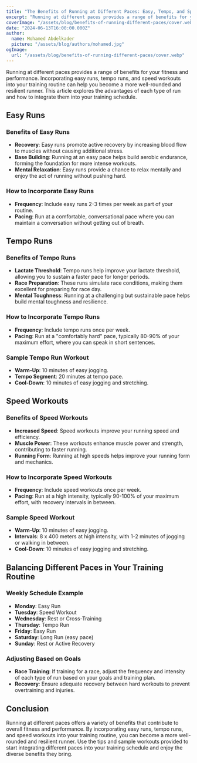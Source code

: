 ```yaml
---
title: "The Benefits of Running at Different Paces: Easy, Tempo, and Speed Workouts"
excerpt: "Running at different paces provides a range of benefits for your fitness and performance. This article explores the advantages of easy runs, tempo runs, and speed workouts, and how to incorporate them into your training routine."
coverImage: "/assets/blog/benefits-of-running-different-paces/cover.webp"
date: "2024-06-13T16:00:00.000Z"
author:
  name: Mohamed Abdelkader
  picture: "/assets/blog/authors/mohamed.jpg"
ogImage:
  url: "/assets/blog/benefits-of-running-different-paces/cover.webp"
---
```


Running at different paces provides a range of benefits for your fitness and performance. Incorporating easy runs, tempo runs, and speed workouts into your training routine can help you become a more well-rounded and resilient runner. This article explores the advantages of each type of run and how to integrate them into your training schedule.

## Easy Runs

### Benefits of Easy Runs

- **Recovery**: Easy runs promote active recovery by increasing blood flow to muscles without causing additional stress.
- **Base Building**: Running at an easy pace helps build aerobic endurance, forming the foundation for more intense workouts.
- **Mental Relaxation**: Easy runs provide a chance to relax mentally and enjoy the act of running without pushing hard.

### How to Incorporate Easy Runs

- **Frequency**: Include easy runs 2-3 times per week as part of your routine.
- **Pacing**: Run at a comfortable, conversational pace where you can maintain a conversation without getting out of breath.

## Tempo Runs

### Benefits of Tempo Runs

- **Lactate Threshold**: Tempo runs help improve your lactate threshold, allowing you to sustain a faster pace for longer periods.
- **Race Preparation**: These runs simulate race conditions, making them excellent for preparing for race day.
- **Mental Toughness**: Running at a challenging but sustainable pace helps build mental toughness and resilience.

### How to Incorporate Tempo Runs

- **Frequency**: Include tempo runs once per week.
- **Pacing**: Run at a "comfortably hard" pace, typically 80-90% of your maximum effort, where you can speak in short sentences.

### Sample Tempo Run Workout

- **Warm-Up**: 10 minutes of easy jogging.
- **Tempo Segment**: 20 minutes at tempo pace.
- **Cool-Down**: 10 minutes of easy jogging and stretching.

## Speed Workouts

### Benefits of Speed Workouts

- **Increased Speed**: Speed workouts improve your running speed and efficiency.
- **Muscle Power**: These workouts enhance muscle power and strength, contributing to faster running.
- **Running Form**: Running at high speeds helps improve your running form and mechanics.

### How to Incorporate Speed Workouts

- **Frequency**: Include speed workouts once per week.
- **Pacing**: Run at a high intensity, typically 90-100% of your maximum effort, with recovery intervals in between.

### Sample Speed Workout

- **Warm-Up**: 10 minutes of easy jogging.
- **Intervals**: 8 x 400 meters at high intensity, with 1-2 minutes of jogging or walking in between.
- **Cool-Down**: 10 minutes of easy jogging and stretching.

## Balancing Different Paces in Your Training Routine

### Weekly Schedule Example

- **Monday**: Easy Run
- **Tuesday**: Speed Workout
- **Wednesday**: Rest or Cross-Training
- **Thursday**: Tempo Run
- **Friday**: Easy Run
- **Saturday**: Long Run (easy pace)
- **Sunday**: Rest or Active Recovery

### Adjusting Based on Goals

- **Race Training**: If training for a race, adjust the frequency and intensity of each type of run based on your goals and training plan.
- **Recovery**: Ensure adequate recovery between hard workouts to prevent overtraining and injuries.

## Conclusion

Running at different paces offers a variety of benefits that contribute to overall fitness and performance. By incorporating easy runs, tempo runs, and speed workouts into your training routine, you can become a more well-rounded and resilient runner. Use the tips and sample workouts provided to start integrating different paces into your training schedule and enjoy the diverse benefits they bring.
